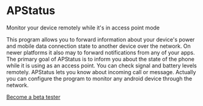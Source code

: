 # APStatus
Monitor your device remotely while it's in access point mode

This program allows you to forward information about your device's power and mobile data connection state to another device over the network. On newer platforms it also may to forward notifications from any of your apps.
The primary goal of APStatus is to inform you about the state of the phone while it is using as an access point. You can check signal and battery levels remotely. APStatus lets you know about incoming call or message.
Actually you can configure the program to monitor any android device through the network.

[Become a beta tester](https://play.google.com/apps/testing/pnapp.tools.apstatus)
